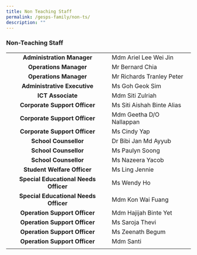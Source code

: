 ```yaml
---
title: Non Teaching Staff
permalink: /gesps-family/non-ts/
description: ""
---
```

### Non-Teaching Staff

|  |  |
|:---:|---|
| **Administration Manager** | Mdm Ariel Lee Wei Jin |
| **Operations Manager** |  Mr Bernard Chia |
| **Operations Manager** | Mr Richards Tranley Peter |
| **Administrative Executive** | Ms Goh Geok Sim |
| **ICT Associate** | Mdm Siti Zulriah |
| **Corporate Support Officer** | Ms Siti Aishah Binte Alias |
| **Corporate Support Officer** | Mdm Geetha D/O Nallappan |
| **Corporate Support Officer** | Ms Cindy Yap |
| **School Counsellor** | Dr Bibi Jan Md Ayyub |
| **School Counsellor** | Ms Paulyn Soong | 
| **School Counsellor** | Ms Nazeera Yacob |
| **Student Welfare Officer** | Ms Ling Jennie |
| **Special Educational Needs Officer** | Ms Wendy Ho |
| **Special Educational Needs Officer** | Mdm Kon Wai Fuang |
| **Operation Support Officer** | Mdm Hajijah Binte Yet |
| **Operation Support Officer** | Ms Saroja Thevi |
| **Operation Support Officer** | Ms Zeenath Begum |
| **Operation Support Officer** | Mdm Santi |
|  |  |